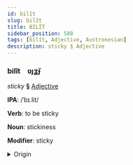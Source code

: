 ```yaml
---
id: bilît
slug: bilît
title: BILÎT
sidebar_position: 588
tags: [bilît, Adjective, Austronesian]
description: sticky § Adjective
---
```


### bilît&emsp;<span kind="abugida">ʋȷʓ̆ɟ</span>

*sticky* **§** [Adjective](../../tags/Adjective)

**IPA**: /ˈbɪ.lit/

**Verb**: to be sticky

**Noun**: stickiness

**Modifier**: sticky

<details>
    <summary>Origin</summary>
    Cebuano pilit [pɪˈl̪it̪]<br/>
    <em>Austronesian Language Family</em>
</details>